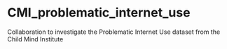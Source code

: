 # CMI_problematic_internet_use
Collaboration to investigate the Problematic Internet Use dataset from the Child Mind Institute
